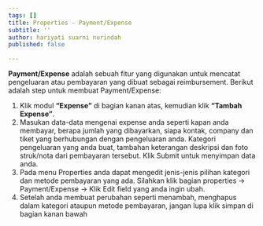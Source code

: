 ```yaml
---
tags: []
title: Properties - Payment/Expense
subtitle: ''
author: hariyati suarni nurindah
published: false

---
```

**Payment/Expense** adalah sebuah fitur yang digunakan untuk mencatat pengeluaran atau pembayaran yang dibuat sebagai reimbursement. Berikut adalah step untuk membuat Payment/Expense:

1. Klik modul **“Expense”** di bagian kanan atas, kemudian klik **“Tambah Expense”**.
2. Masukan data-data mengenai expense anda seperti kapan anda membayar, berapa jumlah yang dibayarkan, siapa kontak, company dan tiket yang berhubungan dengan pengeluaran anda. Kategori pengeluaran yang anda buat, tambahan keterangan deskripsi dan foto struk/nota dari pembayaran tersebut. Klik Submit untuk menyimpan data anda.
3. Pada menu Properties anda dapat mengedit jenis-jenis pilihan kategori dan metode pembayaran yang ada. Silahkan klik bagian properties -> Payment/Expense -> Klik Edit field yang anda ingin ubah.
4. Setelah anda membuat perubahan seperti menambah, menghapus dalam kategori ataupun metode pembayaran, jangan lupa klik simpan di bagian kanan bawah